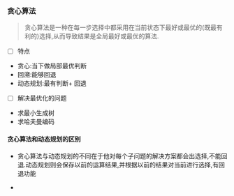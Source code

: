 ### 贪心算法

> 贪心算法是一种在每一步选择中都采用在当前状态下最好或最优的(既最有利的)选择,从而导致结果是全局最好或最优的算法.

- [ ] 特点
- 贪心:当下做局部最优判断
- 回溯:能够回退
- 动态规划:最有判断+ 回退

- [ ] 解决最优化的问题
- 求最小生成树
- 求哈夫曼编码

#### 贪心算法和动态规划的区别
- 贪心算法与动态规划的不同在于他对每个子问题的解决方案都会出选择,不能回退.动态规划则会保存以前的运算结果,并根据以前的结果对当前进行选择,有回退功能


- 





